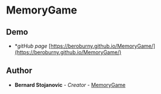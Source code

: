 # MemoryGame

## Demo
* **gitHub page* [https://beroburny.github.io/MemoryGame/](https://beroburny.github.io/MemoryGame/)

## Author

* **Bernard Stojanovic** - *Creator* - [MemoryGame](https://github.com/BeroBurny/MemoryGame)
